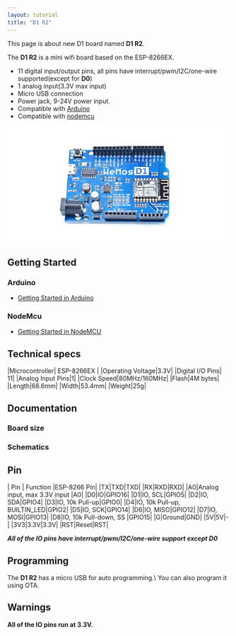 ```yaml
---
layout: tutorial
title: "D1 R2"
---  
```


This page is about new D1 board named **D1 R2**.

The **D1 R2** is a mini wifi board based on the ESP-8266EX.

  * 11 digital input/output pins, all pins have interrupt/pwm/I2C/one-wire supported(except for **D0**)
  * 1 analog input(3.3V max input)
  * Micro USB connection
  * Power jack, 9-24V power input.
  * Compatible with [Arduino](https://github.com/esp8266/Arduino)
  * Compatible with [nodemcu](http://www.nodemcu.com)

[![D1 R2](./images/r2_1.jpg)](./images/r2_1.jpg)



## Getting Started

### Arduino

  * [Getting Started in Arduino](/Tutorial/get_started_in_arduino.html)

### NodeMcu

  * [Getting Started in NodeMCU](/Tutorial/get_started_in_nodemcu.html)

## Technical specs

|Microcontroller| ESP-8266EX     | 
|Operating Voltage|3.3V|
|Digital I/O Pins| 11|
|Analog Input Pins|1|
|Clock Speed|80MHz/160MHz|
|Flash|4M bytes|
|Length|68.6mm|
|Width|53.4mm|
|Weight|25g|

## Documentation

### Board size

### Schematics

## Pin

| Pin | Function |ESP-8266 Pin|
|TX|TXD|TXD|
|RX|RXD|RXD|
|A0|Analog input, max 3.3V input |A0|
|D0|IO|GPIO16|
|D1|IO, SCL|GPIO5|
|D2|IO, SDA|GPIO4|
|D3|IO, 10k Pull-up|GPIO0|
|D4|IO, 10k Pull-up, BUILTIN_LED|GPIO2|
|D5|IO, SCK|GPIO14|
|D6|IO, MISO|GPIO12|
|D7|IO, MOSI|GPIO13|
|D8|IO, 10k Pull-down, SS |GPIO15|
|G|Ground|GND|
|5V|5V|-|
|3V3|3.3V|3.3V|
|RST|Reset|RST|


***All of the IO pins have interrupt/pwm/I2C/one-wire support except D0***


## Programming
The **D1 R2** has a micro USB for auto programming.\\
You can also program it using OTA.

## Warnings
**All of the IO pins run at 3.3V.**